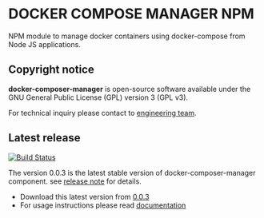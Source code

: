 # DOCKER COMPOSE MANAGER NPM

NPM module to manage docker containers using docker-compose from Node JS applications. 

## Copyright notice

**docker-composer-manager** is open-source software available under the GNU General Public License (GPL) version 3 (GPL v3).

For technical inquiry please contact to [engineering team](http://github.com/dani8art/docker-compose-manager/tree/master/extra/contact.md).

## Latest release

[![Build Status](https://travis-ci.org/dani8art/docker-compose-manager.svg?branch=master)](https://travis-ci.org/http://github.com/dani8art/docker-compose-manager)

The version 0.0.3 is the latest stable version of docker-composer-manager component.
see [release note](http://github.com/dani8art/docker-compose-manager/releases/tag/0.0.3) for details.

- Download this latest version from [0.0.3](http://github.com/dani8art/docker-compose-manager/releases/tag/0.0.3)
- For usage instructions please read [documentation](http://github.com/dani8art/docker-compose-manager/tree/master/docs)
